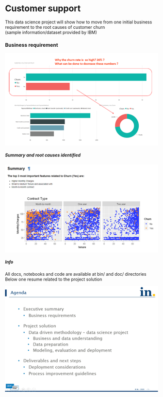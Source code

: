 # Customer support

This data science project will show how to move from one initial business requirement to the root causes of customer churn
<br> (sample information/dataset provided by IBM)

### Business requirement
![picture-1-business-requirement.PNG](./doc/img/picture-1-business-requirement.PNG)


##### Summary and root causes identified

![Picture2-summary.png](./doc/img/Picture2-summary.png)

##### Info 
All docs, notebooks and code are available at bin/ and doc/ directories
<br> Below one resume related to the project solution

![picutre-3-agenda.PNG](./doc/img/picutre-3-agenda.PNG)
